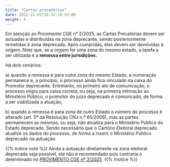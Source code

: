 ```yaml
---
title: "Cartas precatórias"
date: 2022-12-01T16:32:10-03:00
weight: 4
---
```


Em atenção ao Provimento CGE n° 2/2025, as Cartas Precatórias devem ser autuadas e distribuídas na zona deprecante, sendo posteriormente remetidas à zona deprecada.
Após cumpridas, elas devem ser devolvidas à origem. Note que, se a orgiem for uma zona do mesmo estado, a tarefa a ser utilizada é a **remessa entre jurisdições.**

Há dois cenários: 

a) quando a remessa é para outra zona do mesmo Estado, a numeração permanece e, a princípio, o processo ainda fica vinculado na caixa do Promotor deprecante. Entretanto, no primeiro ato de comunicação, o processo migra para caixa correta, ou seja, na primeira intimação ao Ministério Público, o promotor do juízo deprecado é comunicado, de forma a ser viabilizada a atuação;

b) quando a remessa é para zona de outro Estado o número do processo é alterado (art. 5º da Resolução CNJ n.º 65/2008), mas as partes permanecem as mesmas, ou seja, não atualiza para o Ministério Público do Estado deprecado. Sendo necessário que o Cartório Eleitoral deprecado atualize os dados do processo, de forma a inserir o Ministério Público deprecado na autuação.

{{% notice note %}}
Ainda a autuação diretamente na zona eleitoral deprecada seja possível, ele não é recomendado pois contraria o determinado no [PROVIMENTO CGE nº 2/2025](/docs/SEI_3254005_Provimento_CGE_2.pdf).
{{% /notice %}}
